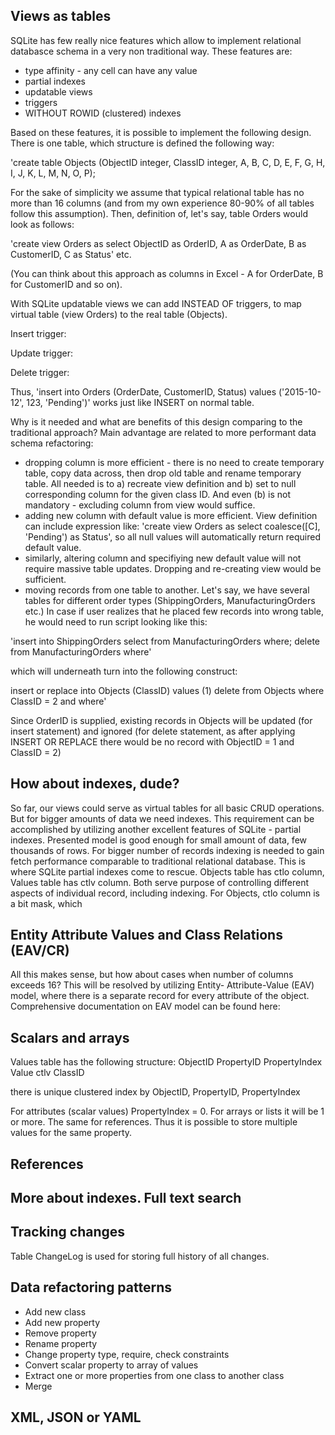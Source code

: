 ## Views as tables

SQLite has few really nice features which allow to implement relational databasce schema in a very non 
traditional way. 
These features are:
* type affinity - any cell can have any value
* partial indexes
* updatable views
* triggers
* WITHOUT ROWID (clustered) indexes

Based on these features, it is possible to implement the following design.
There is one table, which structure is defined the following way:
 
 'create table Objects (ObjectID integer, ClassID integer, A, B, C, D, E, F, G, H, I, J, K, L, M,
 N, O, P);
 
For the sake of simplicity we assume that typical relational table has no more than 16 columns (and from my own experience 
80-90% of all tables follow this assumption). Then, definition of, let's say, table Orders
would look as follows:
 
 'create view Orders as select ObjectID as OrderID, A as OrderDate, B as CustomerID, C as Status' etc.
 
(You can think about this approach as columns in Excel - A for OrderDate, B for CustomerID and so on).
 
With SQLite updatable views we can add INSTEAD OF triggers, to map virtual table (view Orders) to the real table (Objects).
  
Insert trigger:
  
Update trigger:

Delete trigger:


Thus, 'insert into Orders (OrderDate, CustomerID, Status) values ('2015-10-12', 123, 'Pending')' works just like INSERT 
on normal table. 

Why is it needed and what are benefits of this design comparing to the traditional approach?
Main advantage are related to more performant data schema refactoring:
* dropping column is more efficient - there is no need to create temporary table, copy data across, then drop old table and rename
temporary table. All needed is to a) recreate view definition and b) set to null corresponding column for the given class ID.
 And even (b) is not mandatory - excluding column from view would suffice.
* adding new column with default value is more efficient. View definition can include expression like:
'create view Orders as select coalesce([C], 'Pending') as Status', so all null values will automatically return required default value.
* similarly, altering column and specifiying new default value will not require massive table updates. Dropping and re-creating view
would be sufficient.
* moving records from one table to another. Let's say, we have several tables for different order types (ShippingOrders, ManufacturingOrders etc.)
In case if user realizes that he placed few records into wrong table, he would need to run script looking like this:

'insert into ShippingOrders select from ManufacturingOrders where;
delete from ManufacturingOrders where'

which will underneath turn into the following construct:

insert or replace into Objects (ClassID) values (1)
delete from Objects where ClassID = 2 and where'

Since OrderID is supplied, existing records in Objects will be updated (for insert statement) and ignored (for delete
statement, as after applying INSERT OR REPLACE there would be no record with ObjectID = 1 and ClassID = 2)


## How about indexes, dude?

So far, our views could serve as virtual tables for all basic CRUD operations. But for bigger amounts of data we need indexes.
This requirement can be accomplished by utilizing another excellent features of SQLite - partial indexes.
Presented model is good enough for small amount of data, few thousands of rows. For bigger number of records indexing is needed to
gain fetch performance comparable to traditional relational database. This is where SQLite partial 
indexes come to rescue.
Objects table has ctlo column, Values table has ctlv column. Both serve purpose of controlling 
different aspects of individual record, including indexing.
For Objects, ctlo column is a bit mask, which 


## Entity Attribute Values and Class Relations (EAV/CR)

All this makes sense, but how about cases when number of columns exceeds 16? This will be resolved by utilizing Entity-
 Attribute-Value (EAV) model, where there is a separate record for every attribute of the object.
 Comprehensive documentation on EAV model can be found here:
 
## Scalars and arrays
Values table has the following structure:
ObjectID
PropertyID
PropertyIndex
Value
ctlv
ClassID

there is unique clustered index by ObjectID, PropertyID, PropertyIndex

For attributes (scalar values) PropertyIndex = 0. For arrays or lists it will be 1 or more. The same for references.
Thus it is possible to store multiple values for the same property.
 
## References

## More about indexes. Full text search

## Tracking changes

Table ChangeLog is used for storing full history of all changes. 

## Data refactoring patterns

- Add new class
- Add new property
- Remove property
- Rename property
- Change property type, require, check constraints
- Convert scalar property to array of values
- Extract one or more properties from one class to another class
- Merge

## XML, JSON or YAML



